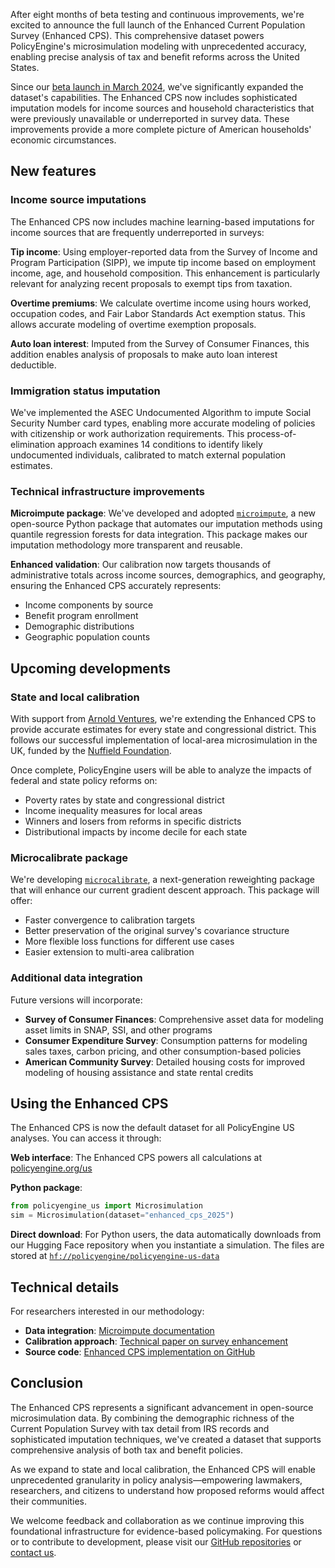 After eight months of beta testing and continuous improvements, we're excited to announce the full launch of the Enhanced Current Population Survey (Enhanced CPS). This comprehensive dataset powers PolicyEngine's microsimulation modeling with unprecedented accuracy, enabling precise analysis of tax and benefit reforms across the United States.

Since our [beta launch in March 2024](/us/research/enhanced-cps-beta), we've significantly expanded the dataset's capabilities. The Enhanced CPS now includes sophisticated imputation models for income sources and household characteristics that were previously unavailable or underreported in survey data. These improvements provide a more complete picture of American households' economic circumstances.

## New features

### Income source imputations

The Enhanced CPS now includes machine learning-based imputations for income sources that are frequently underreported in surveys:

**Tip income**: Using employer-reported data from the Survey of Income and Program Participation (SIPP), we impute tip income based on employment income, age, and household composition. This enhancement is particularly relevant for analyzing recent proposals to exempt tips from taxation.

**Overtime premiums**: We calculate overtime income using hours worked, occupation codes, and Fair Labor Standards Act exemption status. This allows accurate modeling of overtime exemption proposals.

**Auto loan interest**: Imputed from the Survey of Consumer Finances, this addition enables analysis of proposals to make auto loan interest deductible.

### Immigration status imputation

We've implemented the ASEC Undocumented Algorithm to impute Social Security Number card types, enabling more accurate modeling of policies with citizenship or work authorization requirements. This process-of-elimination approach examines 14 conditions to identify likely undocumented individuals, calibrated to match external population estimates.

### Technical infrastructure improvements

**Microimpute package**: We've developed and adopted [`microimpute`](https://github.com/PolicyEngine/microimpute), a new open-source Python package that automates our imputation methods using quantile regression forests for data integration. This package makes our imputation methodology more transparent and reusable.

**Enhanced validation**: Our calibration now targets thousands of administrative totals across income sources, demographics, and geography, ensuring the Enhanced CPS accurately represents:

- Income components by source
- Benefit program enrollment
- Demographic distributions
- Geographic population counts

## Upcoming developments

### State and local calibration

With support from [Arnold Ventures](https://www.arnoldventures.org/), we're extending the Enhanced CPS to provide accurate estimates for every state and congressional district. This follows our successful implementation of local-area microsimulation in the UK, funded by the [Nuffield Foundation](https://www.nuffieldfoundation.org/).

Once complete, PolicyEngine users will be able to analyze the impacts of federal and state policy reforms on:

- Poverty rates by state and congressional district
- Income inequality measures for local areas
- Winners and losers from reforms in specific districts
- Distributional impacts by income decile for each state

### Microcalibrate package

We're developing [`microcalibrate`](https://github.com/PolicyEngine/microcalibrate), a next-generation reweighting package that will enhance our current gradient descent approach. This package will offer:

- Faster convergence to calibration targets
- Better preservation of the original survey's covariance structure
- More flexible loss functions for different use cases
- Easier extension to multi-area calibration

### Additional data integration

Future versions will incorporate:

- **Survey of Consumer Finances**: Comprehensive asset data for modeling asset limits in SNAP, SSI, and other programs
- **Consumer Expenditure Survey**: Consumption patterns for modeling sales taxes, carbon pricing, and other consumption-based policies
- **American Community Survey**: Detailed housing costs for improved modeling of housing assistance and state rental credits

## Using the Enhanced CPS

The Enhanced CPS is now the default dataset for all PolicyEngine US analyses. You can access it through:

**Web interface**: The Enhanced CPS powers all calculations at [policyengine.org/us](https://policyengine.org/us)

**Python package**:

```python
from policyengine_us import Microsimulation
sim = Microsimulation(dataset="enhanced_cps_2025")
```

**Direct download**: For Python users, the data automatically downloads from our Hugging Face repository when you instantiate a simulation. The files are stored at [`hf://policyengine/policyengine-us-data`](https://huggingface.co/policyengine/policyengine-us-data)

## Technical details

For researchers interested in our methodology:

- **Data integration**: [Microimpute documentation](https://github.com/PolicyEngine/microimpute)
- **Calibration approach**: [Technical paper on survey enhancement](https://github.com/PolicyEngine/survey-enhance/blob/main/docs/paper/project_paper.pdf)
- **Source code**: [Enhanced CPS implementation on GitHub](https://github.com/PolicyEngine/policyengine-us-data/tree/main/policyengine_us_data/datasets/cps)

## Conclusion

The Enhanced CPS represents a significant advancement in open-source microsimulation data. By combining the demographic richness of the Current Population Survey with tax detail from IRS records and sophisticated imputation techniques, we've created a dataset that supports comprehensive analysis of both tax and benefit policies.

As we expand to state and local calibration, the Enhanced CPS will enable unprecedented granularity in policy analysis—empowering lawmakers, researchers, and citizens to understand how proposed reforms would affect their communities.

We welcome feedback and collaboration as we continue improving this foundational infrastructure for evidence-based policymaking. For questions or to contribute to development, please visit our [GitHub repositories](https://github.com/PolicyEngine) or [contact us](mailto:hello@policyengine.org).
